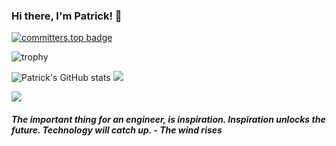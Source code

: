 ### Hi there, I'm Patrick! 👋

[![committers.top badge](https://user-badge.committers.top/brazil_public/patrickelectric.svg)](https://user-badge.committers.top/brazil_public/patrickelectric)

![trophy](https://github-profile-trophy.vercel.app/?username=patrickelectric&column=10&margin-w=2&margin-h=2)

![Patrick's GitHub stats](https://github-readme-stats.vercel.app/api?username=patrickelectric&show_icons=true) ![](https://user-images.githubusercontent.com/1215497/123832978-4b243180-d8dc-11eb-9aeb-f9a74f4de224.gif)

![](https://github.com/patrickelectric/patrickelectric/raw/master/static/sad.png)

##### The important thing for an engineer, is inspiration. Inspiration unlocks the future. Technology will catch up. - The wind rises


<!--
**patrickelectric/patrickelectric** is a ✨ _special_ ✨ repository because its `README.md` (this file) appears on your GitHub profile.

Here are some ideas to get you started:

- 🔭 I’m currently working on ...
- 🌱 I’m currently learning ...
- 👯 I’m looking to collaborate on ...
- 🤔 I’m looking for help with ...
- 💬 Ask me about ...
- 📫 How to reach me: ...
- 😄 Pronouns: ...
- ⚡ Fun fact: ...
-->
